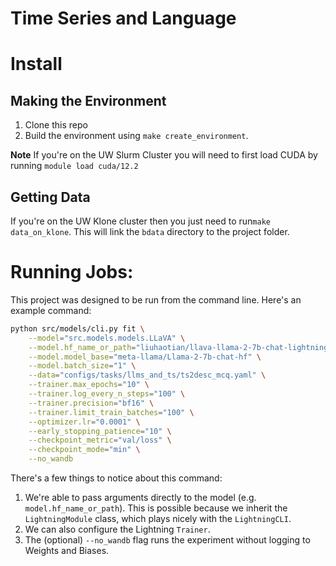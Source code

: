 Time Series and Language
==============================

# Install
## Making the Environment
1. Clone this repo
2. Build the environment using `make create_environment`.

**Note** If you're on the UW Slurm Cluster you will need to first load CUDA by running `module load cuda/12.2`

## Getting Data
If you're on the UW Klone cluster then you just need to run`make data_on_klone`. This will link the `bdata` directory to the project folder.

# Running Jobs:

This project was designed to be run from the command line. Here's an example command:
```bash
python src/models/cli.py fit \
    --model="src.models.models.LLaVA" \
    --model.hf_name_or_path="liuhaotian/llava-llama-2-7b-chat-lightning-lora-preview" \
    --model.model_base="meta-llama/Llama-2-7b-chat-hf" \
    --model.batch_size="1" \
    --data="configs/tasks/llms_and_ts/ts2desc_mcq.yaml" \
    --trainer.max_epochs="10" \
    --trainer.log_every_n_steps="100" \
    --trainer.precision="bf16" \
    --trainer.limit_train_batches="100" \
    --optimizer.lr="0.0001" \
    --early_stopping_patience="10" \
    --checkpoint_metric="val/loss" \
    --checkpoint_mode="min" \
    --no_wandb
```

There's a few things to notice about this command:
1. We're able to pass arguments directly to the model (e.g. `model.hf_name_or_path`). This is possible because we inherit the `LightningModule` class, which plays nicely with the `LightningCLI`.
2. We can also configure the Lightning `Trainer`.
3. The (optional) `--no_wandb` flag runs the experiment without logging to Weights and Biases.



